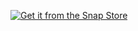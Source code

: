 [![Get it from the Snap Store](https://snapcraft.io/static/images/badges/en/snap-store-black.svg)](https://snapcraft.io/lutris)

